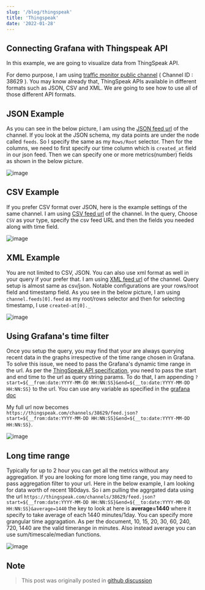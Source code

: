 ```yaml
---
slug: '/blog/thingspeak'
title: 'Thingspeak'
date: '2022-01-28'
---
```


## Connecting Grafana with Thingspeak API

In this example, we are going to visualize data from ThingSpeak API.

For demo purpose, I am using [traffic monitor public channel](https://thingspeak.com/channels/38629) ( Channel ID : 38629 ). You may know already that, ThingSpeak APIs available in different formats such as JSON, CSV and XML. We are going to see how to use all of those different API formats.

## JSON Example

As you can see in the below picture, I am using the [JSON feed url](https://thingspeak.com/channels/38629/feed.json) of the channel. If you look at the JSON schema, my data points are under the node called `feeds`. So I specify the same as my `Rows/Root` selector. Then for the columns, we need to first specify our time column which is `created_at` field in our json feed. Then we can specify one or more metrics(number) fields as shown in the below picture.

![image](https://user-images.githubusercontent.com/153843/108479371-9030bb00-728d-11eb-8ae5-f186c78db64e.png#center)

## CSV Example

If you prefer CSV format over JSON, here is the example settings of the same channel. I am using [CSV feed url](https://thingspeak.com/channels/38629/feed.csv) of the channel. In the query, Choose `CSV` as your type, specify the csv feed URL and then the fields you needed along with time field.

![image](https://user-images.githubusercontent.com/153843/108479976-4b595400-728e-11eb-868e-b2d550f496f3.png#center)

## XML Example

You are not limited to CSV, JSON. You can also use xml format as well in your query if your prefer that. I am using [XML feed url](https://thingspeak.com/channels/38629/feed.xml) of the channel. Query setup is almost same as csv/json. Notable configurations are your rows/root field and timestamp field. As you see in the below picture, I am using `channel.feeds[0].feed` as my root/rows selector and then for selecting timestamp, I use `created-at[0]._`

![image](https://user-images.githubusercontent.com/153843/108480329-b99e1680-728e-11eb-91f3-38c5585477e2.png#center)

## Using Grafana's time filter

Once you setup the query, you may find that your are always querying recent data in the graphs irrespective of the time range chosen in Grafana. To solve this issue, we need to pass the Grafana's dynamic time range in the url. As per the [ThingSpeak API specification](https://community.thingspeak.com/documentation%20.../api/), you need to pass the start and end time to the url as query string params. To do that, I am appending `?start=${__from:date:YYYY-MM-DD HH:NN:SS}&end=${__to:date:YYYY-MM-DD HH:NN:SS}` to the url. You can use any variable as specified in the [grafana doc](https://grafana.com/docs/grafana/latest/variables/variable-types/global-variables/)

My full url now becomes `https://thingspeak.com/channels/38629/feed.json?start=${__from:date:YYYY-MM-DD HH:NN:SS}&end=${__to:date:YYYY-MM-DD HH:NN:SS}`.

![image](https://user-images.githubusercontent.com/153843/108482298-392ce500-7291-11eb-9137-888fc4b3515b.png#center#center)

## Long time range

Typically for up to 2 hour you can get all the metrics without any aggregation. If you are looking for more long time range, you may need to pass aggregation filter to your url. Here in the below example, I am looking for data worth of recent 180days. So i am pulling the aggrgated data using the url `https://thingspeak.com/channels/38629/feed.json?start=${__from:date:YYYY-MM-DD HH:NN:SS}&end=${__to:date:YYYY-MM-DD HH:NN:SS}&average=1440` the key to look at here is **average=1440** where it specify to take average of each 1440 minutes/1day. You can specify more grangular time aggragation. As per the document, 10, 15, 20, 30, 60, 240, 720, 1440 are the valid timerange in minutes. Also instead average you can use sum/timescale/median functions.

![image](https://user-images.githubusercontent.com/153843/108484741-0cc69800-7294-11eb-956b-8dfb74123301.png#center)

## Note

> This post was originally posted in [github discussion](https://github.com/yesoreyeram/grafana-infinity-datasource/discussions/38)
